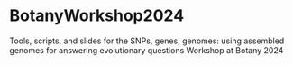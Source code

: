 # BotanyWorkshop2024

Tools, scripts, and slides for the SNPs, genes, genomes: using assembled genomes for answering evolutionary questions
Workshop at Botany 2024

